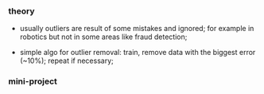 ### theory

- usually outliers are result of some mistakes and ignored; 
for example in robotics but not in some areas like fraud detection;

- simple algo for outlier removal: train, remove data with the
biggest error (~10%); repeat if necessary;

### mini-project
